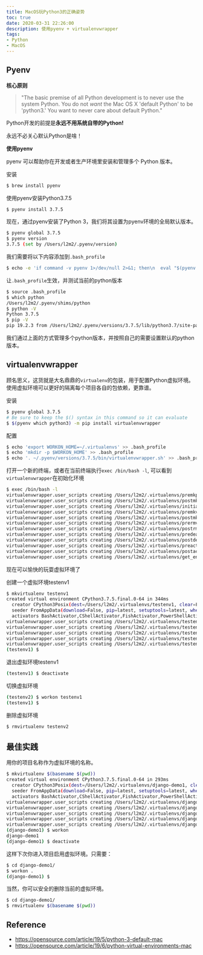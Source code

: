 ```yaml
---
title: MacOS玩Python3的正确姿势
toc: true
date: 2020-03-31 22:26:00
description: 使用pyenv + virtualenvwrapper
tags:
- Python
- MacOS
---
```


## Pyenv

**核心原则**

> "The basic premise of all Python development is to never use the system Python. You do not *want* the Mac OS X 'default Python' to be 'python3.' You want to never care about default Python."

Python开发的前提是**永远不用系统自带的Python!** 

永远不必关心默认Python是啥！

**使用pyenv**

pyenv 可以帮助你在开发或者生产环境里安装和管理多个 Python 版本。

安装

```bash
$ brew install pyenv
```

使用pyenv安装Python3.7.5

```bash
$ pyenv install 3.7.5
```

现在，通过pyenv安装了Python 3，我们将其设置为pyenv环境的全局默认版本。

```bash
$ pyenv global 3.7.5
$ pyenv version
3.7.5 (set by /Users/l2m2/.pyenv/version)
```

我们需要将以下内容添加到`.bash_profile`

```bash
$ echo -e 'if command -v pyenv 1>/dev/null 2>&1; then\n  eval "$(pyenv init -)"\nfi' >> ~/.bash_profile
```
让`.bash_profile`生效，并测试当前的python版本
```bash
$ source .bash_profile 
$ which python
/Users/l2m2/.pyenv/shims/python
$ python -V
Python 3.7.5
$ pip -V
pip 19.2.3 from /Users/l2m2/.pyenv/versions/3.7.5/lib/python3.7/site-packages/pip (python 3.7)

```

我们通过上面的方式管理多个python版本，并按照自己的需要设置默认的python版本。

## virtualenvwrapper

顾名思义，这货就是大名鼎鼎的`virtualenv`的包装，用于配置Python虚拟环境。使用虚拟环境可以更好的隔离每个项目各自的包依赖，更靠谱。

安装

```bash
$ pyenv global 3.7.5
# Be sure to keep the $() syntax in this command so it can evaluate
$ $(pyenv which python3) -m pip install virtualenvwrapper
```

配置

```bash
$ echo 'export WORKON_HOME=~/.virtualenvs' >> .bash_profile
$ echo 'mkdir -p $WORKON_HOME' >> .bash_profile
$ echo '. ~/.pyenv/versions/3.7.5/bin/virtualenvwrapper.sh' >> .bash_profile
```

打开一个新的终端，或者在当前终端执行`exec /bin/bash -l`, 可以看到`virtualenvwrapper`在初始化环境

```bash
$ exec /bin/bash -l
virtualenvwrapper.user_scripts creating /Users/l2m2/.virtualenvs/premkproject
virtualenvwrapper.user_scripts creating /Users/l2m2/.virtualenvs/postmkproject
virtualenvwrapper.user_scripts creating /Users/l2m2/.virtualenvs/initialize
virtualenvwrapper.user_scripts creating /Users/l2m2/.virtualenvs/premkvirtualenv
virtualenvwrapper.user_scripts creating /Users/l2m2/.virtualenvs/postmkvirtualenv
virtualenvwrapper.user_scripts creating /Users/l2m2/.virtualenvs/prermvirtualenv
virtualenvwrapper.user_scripts creating /Users/l2m2/.virtualenvs/postrmvirtualenv
virtualenvwrapper.user_scripts creating /Users/l2m2/.virtualenvs/predeactivate
virtualenvwrapper.user_scripts creating /Users/l2m2/.virtualenvs/postdeactivate
virtualenvwrapper.user_scripts creating /Users/l2m2/.virtualenvs/preactivate
virtualenvwrapper.user_scripts creating /Users/l2m2/.virtualenvs/postactivate
virtualenvwrapper.user_scripts creating /Users/l2m2/.virtualenvs/get_env_details
```

现在可以愉快的玩耍虚拟环境了

创建一个虚拟环境testenv1

```bash
$ mkvirtualenv testenv1
created virtual environment CPython3.7.5.final.0-64 in 344ms
  creator CPython3Posix(dest=/Users/l2m2/.virtualenvs/testenv1, clear=False, global=False)
  seeder FromAppData(download=False, pip=latest, setuptools=latest, wheel=latest, via=copy, app_data_dir=/Users/l2m2/Library/Application Support/virtualenv/seed-app-data/v1.0.1)
  activators BashActivator,CShellActivator,FishActivator,PowerShellActivator,PythonActivator,XonshActivator
virtualenvwrapper.user_scripts creating /Users/l2m2/.virtualenvs/testenv1/bin/predeactivate
virtualenvwrapper.user_scripts creating /Users/l2m2/.virtualenvs/testenv1/bin/postdeactivate
virtualenvwrapper.user_scripts creating /Users/l2m2/.virtualenvs/testenv1/bin/preactivate
virtualenvwrapper.user_scripts creating /Users/l2m2/.virtualenvs/testenv1/bin/postactivate
virtualenvwrapper.user_scripts creating /Users/l2m2/.virtualenvs/testenv1/bin/get_env_details
(testenv1) $ 
```

退出虚拟环境testenv1

```bash
(testenv1) $ deactivate
```

切换虚拟环境

```bash
(testenv2) $ workon testenv1
(testenv1) $ 
```

删除虚拟环境

```bash
$ rmvirtualenv testenv2
```

## 最佳实践

用你的项目名称作为虚拟环境的名称。

```bash
$ mkvirtualenv $(basename $(pwd))
created virtual environment CPython3.7.5.final.0-64 in 293ms
  creator CPython3Posix(dest=/Users/l2m2/.virtualenvs/django-demo1, clear=False, global=False)
  seeder FromAppData(download=False, pip=latest, setuptools=latest, wheel=latest, via=copy, app_data_dir=/Users/l2m2/Library/Application Support/virtualenv/seed-app-data/v1.0.1)
  activators BashActivator,CShellActivator,FishActivator,PowerShellActivator,PythonActivator,XonshActivator
virtualenvwrapper.user_scripts creating /Users/l2m2/.virtualenvs/django-demo1/bin/predeactivate
virtualenvwrapper.user_scripts creating /Users/l2m2/.virtualenvs/django-demo1/bin/postdeactivate
virtualenvwrapper.user_scripts creating /Users/l2m2/.virtualenvs/django-demo1/bin/preactivate
virtualenvwrapper.user_scripts creating /Users/l2m2/.virtualenvs/django-demo1/bin/postactivate
virtualenvwrapper.user_scripts creating /Users/l2m2/.virtualenvs/django-demo1/bin/get_env_details
(django-demo1) $ workon
django-demo1
(django-demo1) $ deactivate
```

这样下次你进入项目启用虚拟环境。只需要：

```bash
$ cd django-demo1/
$ workon .
(django-demo1) $ 
```

当然，你可以安全的删除当前的虚拟环境。

```bash
$ cd django-demo1/
$ rmvirtualenv $(basename $(pwd))
```

## Reference

- https://opensource.com/article/19/5/python-3-default-mac
- https://opensource.com/article/19/6/python-virtual-environments-mac

